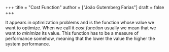+++
title = "Cost Function"
author = ["João Gutemberg Farias"]
draft = false
+++

It appears in optimization problems and is the function whose value we want to optimize. When we call it _cost function_ usually we mean that we want to _minimize_ its value. This function has to be a measure of performance somehow, meaning that the lower the value the higher the system performance.
